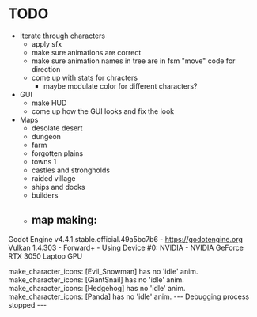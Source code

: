 # TODO

- Iterate through characters
	- apply sfx
	- make sure animations are correct
	- make sure animation names in tree are in fsm "move" code for direction
	- come up with stats for chracters
		- maybe modulate color for different characters?
- GUI
	- make HUD
	- come up how the GUI looks and fix the look
- Maps
	- desolate desert
	- dungeon
	- farm
	- forgotten plains
	- towns 1
	- castles and strongholds
	- raided village
	- ships and docks
	- builders
	- map making:
		-


Godot Engine v4.4.1.stable.official.49a5bc7b6 - https://godotengine.org
Vulkan 1.4.303 - Forward+ - Using Device #0: NVIDIA - NVIDIA GeForce RTX 3050 Laptop GPU

make_character_icons: [Evil_Snowman] has no 'idle' anim.
make_character_icons: [GiantSnail] has no 'idle' anim.
make_character_icons: [Hedgehog] has no 'idle' anim.
make_character_icons: [Panda] has no 'idle' anim.
--- Debugging process stopped ---

